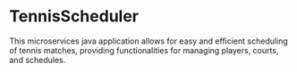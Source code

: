 # TennisScheduler
This microservices java application allows for easy and efficient scheduling of tennis matches, providing functionalities for managing players, courts, and schedules.
